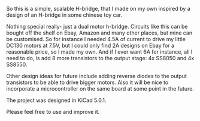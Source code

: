 So this is a simple, scalable H-bridge, that I made on my own inspired by a design of an H-bridge in some chinese toy car.

Nothing special really- just a dual motor h-bridge. Circuits like this can be bought off the shelf on Ebay, Amazon and many other places, but mine can be customised. 
So for instance I needed 4.5A of current to drive my little DC130 motors at 7.5V, but I could only find 2A designs on Ebay for a reasonable price, so I made my own. And if I ever want 6A for instance, all I need to do, is add 8 more transistors to the output stage: 4x SS8050 and 4x SS8550.

Other design ideas for future include adding reverse diodes to the output transistors to be able to drive bigger motors.
Also it will be nice to incorporate a microcontroller on the same board at some point in the future.

The project was designed in KiCad 5.0.1.

Please feel free to use and improve it.

